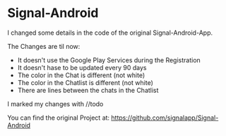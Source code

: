 # Signal-Android

I changed some details in the code of the original Signal-Android-App.

The Changes are til now:
- It doesn't use the Google Play Services during the Registration
- It doesn't hase to be updated every 90 days
- The color in the Chat is different (not white)
- The color in the Chatlist is different (not white)
- There are lines between the chats in the Chatlist

I marked my changes with //todo

You can find the original Project at: https://github.com/signalapp/Signal-Android

